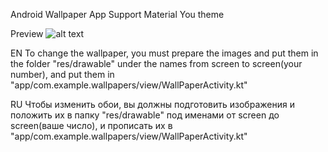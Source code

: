 Android Wallpaper App
Support Material You theme

Preview
![alt text](https://github.com/h6rd/screens/blob/main/All.png)


EN
To change the wallpaper, you must prepare the images and put them in the folder "res/drawable" under the names from screen to screen(your number),
and put them in "app/com.example.wallpapers/view/WallPaperActivity.kt"

RU
Чтобы изменить обои, вы должны подготовить изображения и положить их в папку "res/drawable" под именами от screen до screen(ваше число),
и прописать их в "app/com.example.wallpapers/view/WallPaperActivity.kt"
